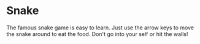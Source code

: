 # Snake
The famous snake game is easy to learn. Just use the arrow keys to move the snake around to eat the food. Don't go into your self or hit the walls!
